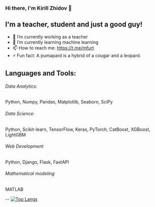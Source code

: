 ### Hi there, I'm Kirill Zhidov 👋


## I'm a teacher, student and just a good guy!
- 🔭 I’m currently working as a teacher
- 🌱 I’m currently learning machine learning
- 📫 How to reach me: https://t.me/mfurt
- ⚡ Fun fact: A pumapard is a hybrid of a cougar and a leopard.

## Languages and Tools:
###### Data Analytics: 
Python, Numpy, Pandas, Matplotlib, Seaborn, SciPy

###### Data Science: 
Python, Scikit-learn, TensorFlow, Keras, PyTorch, CatBoost, XGBoost, LightGBM

###### Web Development
Python, Django, Flask, FastAPI

###### Mathematical modeling
MATLAB

--
[![Top Langs](https://github-readme-stats.vercel.app/api/top-langs/?username=mfurt&layout=compact)](https://github.com/mfurt/github-readme-stats)
